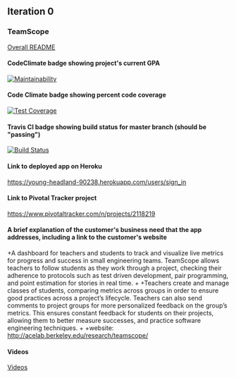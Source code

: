 ## Iteration 0


### TeamScope
[Overall README](./iterations/README.md)
#### CodeClimate badge showing project's current GPA
[![Maintainability](https://api.codeclimate.com/v1/badges/f110c3a7cd4b257abdd3/maintainability)](https://codeclimate.com/github/PeijieLi/cs169projectscope/maintainability)
#### Code Climate badge showing percent code coverage
 [![Test Coverage](https://api.codeclimate.com/v1/badges/f110c3a7cd4b257abdd3/test_coverage)](https://codeclimate.com/github/PeijieLi/cs169projectscope/test_coverage)
 
#### Travis CI badge showing build status for master branch (should be "passing")
[![Build Status](https://travis-ci.org/PeijieLi/projectscope.svg?branch=master)](https://travis-ci.org/PeijieLi/projectscope)
#### Link to deployed app on Heroku
https://young-headland-90238.herokuapp.com/users/sign_in
#### Link to Pivotal Tracker project
https://www.pivotaltracker.com/n/projects/2118219
#### A brief explanation of the customer's business need that the app addresses, including a link to the customer's website
+A dashboard for teachers and students to track and visualize live metrics for progress and success in small engineering teams. TeamScope allows teachers to follow students as they work through a project, checking their adherence to protocols such as test driven development, pair programming, and point estimation for stories in real time. 
 +
 +Teachers create and manage classes of students, comparing metrics across groups in order to ensure good practices across a project’s lifecycle. Teachers can also send comments to project groups for more personalized feedback on the group’s metrics. This ensures constant feedback for students on their projects, allowing them to better measure successes, and practice software engineering techniques.
 +
 +website: http://acelab.berkeley.edu/research/teamscope/

#### Videos
[Videos](./iterations/iter0.md)

